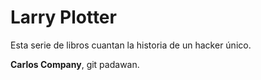# Larry Plotter

Esta serie de libros cuantan la historia de un hacker único.

**Carlos Company**, git padawan.
